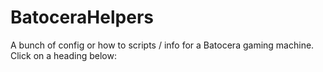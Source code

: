 # BatoceraHelpers
A bunch of config or how to scripts / info for a Batocera gaming machine.  Click on a heading below:
